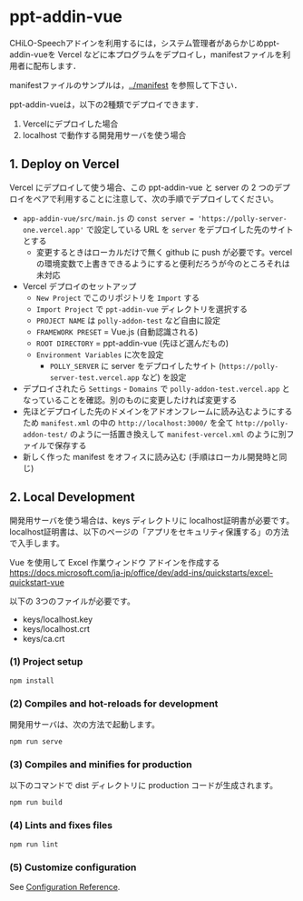 # ppt-addin-vue

CHiLO-Speechアドインを利用するには，システム管理者があらかじめppt-addin-vueを Vercel などに本プログラムをデプロイし，manifestファイルを利用者に配布します．

manifestファイルのサンプルは，[../manifest](../manifest) を参照して下さい．

ppt-addin-vueは，以下の2種類でデプロイできます．

1. Vercelにデプロイした場合
2. localhost で動作する開発用サーバを使う場合

## 1. Deploy on Vercel

Vercel にデプロイして使う場合、この ppt-addin-vue と server の 2 つのデプロイをペアで利用することに注意して、次の手順でデプロイしてください。

- `app-addin-vue/src/main.js` の `const server = 'https://polly-server-one.vercel.app'` で設定している URL を `server` をデプロイした先のサイトとする
  - 変更するときはローカルだけで無く github に push が必要です。vercel の環境変数で上書きできるようにすると便利だろうが今のところそれは未対応
- Vercel デプロイのセットアップ
  - `New Project` でこのリポジトリを `Import` する
  - `Import Project` で `ppt-addin-vue` ディレクトリを選択する
  - `PROJECT NAME` は `polly-addon-test` など自由に設定
  - `FRAMEWORK PRESET` = Vue.js (自動認識される)
  - `ROOT DIRECTORY` = ppt-addin-vue (先ほど選んだもの)
  - `Environment Variables` に次を設定
    - `POLLY_SERVER` に server をデプロイしたサイト (`https://polly-server-test.vercel.app` など) を設定
- デプロイされたら `Settings` - `Domains` で `polly-addon-test.vercel.app` となっていることを確認。別のものに変更したければ変更する
- 先ほどデプロイした先のドメインをアドオンフレームに読み込むようにするため `manifest.xml` の中の `http://localhost:3000/` を全て `http://polly-addon-test/` のように一括置き換えして `manifest-vercel.xml` のように別ファイルで保存する
- 新しく作った manifest をオフィスに読み込む (手順はローカル開発時と同じ)

## 2. Local Development

開発用サーバを使う場合は、keys ディレクトリに localhost証明書が必要です。localhost証明書は、以下のページの「アプリをセキュリティ保護する」の方法で入手します。

Vue を使用して Excel 作業ウィンドウ アドインを作成する
https://docs.microsoft.com/ja-jp/office/dev/add-ins/quickstarts/excel-quickstart-vue

以下の 3つのファイルが必要です。

- keys/localhost.key
- keys/localhost.crt
- keys/ca.crt

### (1) Project setup
```
npm install
```

### (2) Compiles and hot-reloads for development

開発用サーバは、次の方法で起動します。

```
npm run serve
```

### (3) Compiles and minifies for production

以下のコマンドで dist ディレクトリに production コードが生成されます。

```
npm run build
```

### (4) Lints and fixes files
```
npm run lint
```

### (5) Customize configuration
See [Configuration Reference](https://cli.vuejs.org/config/).
